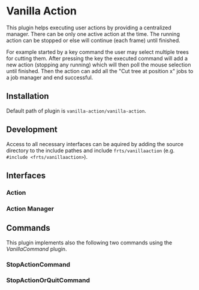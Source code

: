 # Vanilla Action

This plugin helps executing user actions by providing a centralized manager. There can be only one active action at the time. The running action can be stopped or else will continue (each frame) until finished. 

For example started by a key command the user may select multiple trees for cutting them. After pressing the key the executed command will add a new action (stopping any running) which will then poll the mouse selection until finished. Then the action can add all the "Cut tree at position x" jobs to a job manager and end successful.

## Installation

Default path of plugin is `vanilla-action/vanilla-action`.

## Development

Access to all necessary interfaces can be aquired by adding the source directory to the include pathes and include `frts/vanillaaction` (e.g. `#include <frts/vanillaaction>`).

## Interfaces

### Action

### Action Manager

## Commands

This plugin implements also the following two commands using the *VanillaCommand* plugin.

### StopActionCommand

### StopActionOrQuitCommand